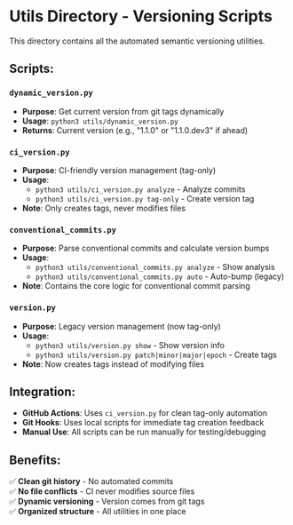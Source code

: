 # Utils Directory - Versioning Scripts

This directory contains all the automated semantic versioning utilities.

## Scripts:

### `dynamic_version.py`
- **Purpose**: Get current version from git tags dynamically
- **Usage**: `python3 utils/dynamic_version.py`
- **Returns**: Current version (e.g., "1.1.0" or "1.1.0.dev3" if ahead)

### `ci_version.py` 
- **Purpose**: CI-friendly version management (tag-only)
- **Usage**: 
  - `python3 utils/ci_version.py analyze` - Analyze commits
  - `python3 utils/ci_version.py tag-only` - Create version tag
- **Note**: Only creates tags, never modifies files

### `conventional_commits.py`
- **Purpose**: Parse conventional commits and calculate version bumps
- **Usage**: 
  - `python3 utils/conventional_commits.py analyze` - Show analysis
  - `python3 utils/conventional_commits.py auto` - Auto-bump (legacy)
- **Note**: Contains the core logic for conventional commit parsing

### `version.py`
- **Purpose**: Legacy version management (now tag-only)
- **Usage**: 
  - `python3 utils/version.py show` - Show version info
  - `python3 utils/version.py patch|minor|major|epoch` - Create tags
- **Note**: Now creates tags instead of modifying files

## Integration:

- **GitHub Actions**: Uses `ci_version.py` for clean tag-only automation
- **Git Hooks**: Uses local scripts for immediate tag creation feedback
- **Manual Use**: All scripts can be run manually for testing/debugging

## Benefits:

✅ **Clean git history** - No automated commits  
✅ **No file conflicts** - CI never modifies source files  
✅ **Dynamic versioning** - Version comes from git tags  
✅ **Organized structure** - All utilities in one place
